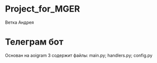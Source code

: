 # Project_for_MGER
Ветка Андрея 
# Телеграм бот 
Основан на aoigram 3
содержит файлы: main.py; handlers.py; config.py
